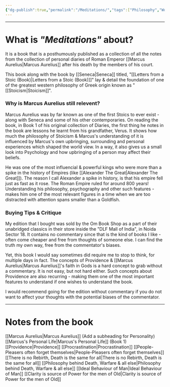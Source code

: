 ```yaml
---
{"dg-publish":true,"permalink":"/Meditations/","tags":["Philosophy","WorldCulture"]}
---
```



---
# What is *"Meditations"* about?
It is a book that is a posthumously published as a collection of all the notes from the collection of personal diaries of Roman Emperor [[Marcus Aurelius\|Marcus Aurelius]] after his death by the members of his court.

This book along with the book by [[Seneca\|Seneca]] titled, "[[Letters from a Stoic (Book)\|Letters from a Stoic (Book)]]" lay & detail the foundation of one of the greatest western philosophy of Greek origin known as "[[Stoicism\|Stoicism]]".

### Why is Marcus Aurelius still relevent?
Marcus Aurelius was by far known as one of the first Stoics to ever exist - along with Seneca and some of his other contemporaries. On reading the book, in Book 1 of his original collection of Diaries, the first thing he notes in the book are lessons he learnt from his grandfather, Verus. It shows how much the philosophy of Stoicism & Marcus's understanding of it is influenced by Marcus's own upbringing, surrounding and personal experiences which shaped the world view. In a way, it also gives us a small look into Psychology and how upbringing of a person may affect their beliefs.

He was one of the most influencial & powerful kings who were more than a spike in the history of Empires (like [[Alexander The Great\|Alexander The Great]]). The reason I call Alexander a spike in history, is that his empire fell just as fast as it rose. The Roman Empire ruled for around 800 years! Understanding his philosophy, psychography and other such features - makes him one of the most relevant figures in a time when we are too distracted with attention spans smaller than a Goldfish.

### Buying Tips & Critique
My edition that I bought was sold by the Om Book Shop as a part of their unabridged classics in their store inside the "DLF Mall of India", in Noida Sector 18. It contains no commentary since that is the kind of books I like - often come cheaper and free from thoughts of someone else. I can find the truth my own way, free from the commentator's biases.

Yet, this book I would say sometimes did require me to stop to think, for multiple days in fact. The concepts of Providence & [[Marcus Aurelius\|Marcus Aurelius]]'s faith in Gods is a hard concept to grab without a commentary.  It is not easy, but not hard either. Such concepts about Providence are also recurring - making them one of the most important features to understand if one wishes to understand the book.

I would recommend going for the edition without commentary if you do not want to affect your thoughts with the potential biases of the commentator.

---
# Notes from the book
[[Marcus Aurelius\|Marcus Aurelius]] (Add a subheading for Personality)
[[Marcus's Personal Life\|Marcus's Personal Life]] (Book 1)
[[Providence\|Providence]] 
[[Procrastination\|Procrastination]]
[[People-Pleasers often forget themselves\|People-Pleasers often forget themselves]]
[[There is no Rebirth, Death is the same for all\|There is no Rebirth, Death is the same for all]]
[[Philosophy behind Death, Warfare & all else\|Philosophy behind Death, Warfare & all else]]
[[Ideal Behaviour of Man\|Ideal Behaviour of Man]]
[[Clarity is source of Power for the men of Old\|Clarity is source of Power for the men of Old]]

